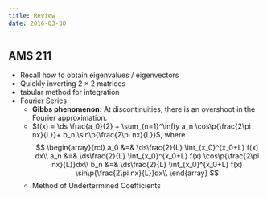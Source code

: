 ```yaml
---
title: Review
date: 2016-03-30
---
```


## AMS 211

- Recall how to obtain eigenvalues / eigenvectors
- Quickly inverting $2 \times 2$ matrices
- tabular method for integration
- Fourier Series
    - **Gibbs phenomenon:** At discontinuities, there is an overshoot in the Fourier approximation.
    - $f(x) = \ds \frac{a_0}{2} + \sum_{n=1}^\infty a_n \cos\p{\frac{2\pi nx}{L}}+ b_n \sin\p{\frac{2\pi nx}{L}}$, where
      $$
      \begin{array}{rcl}
        a_0 &=& \ds\frac{2}{L} \int_{x_0}^{x_0+L} f(x) dx\\
        a_n &=& \ds\frac{2}{L} \int_{x_0}^{x_0+L} f(x) \cos\p{\frac{2\pi nx}{L}}dx\\
        b_n &=& \ds\frac{2}{L} \int_{x_0}^{x_0+L} f(x) \sin\p{\frac{2\pi nx}{L}}dx\\
      \end{array}
      $$
    - Method of Undertermined Coefficients



